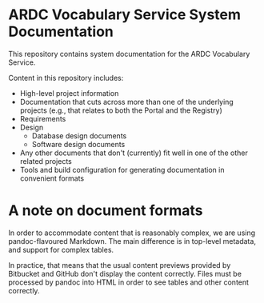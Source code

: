 # ARDC Vocabulary Service System Documentation

This repository contains system documentation for the ARDC Vocabulary
Service.

Content in this repository includes:

- High-level project information
- Documentation that cuts across more than one of the underlying
  projects (e.g., that relates to both the Portal and the Registry)
- Requirements
- Design
  - Database design documents
  - Software design documents
- Any other documents that don't (currently) fit well in one of the
  other related projects
- Tools and build configuration for generating documentation in
  convenient formats

# A note on document formats

In order to accommodate content that is reasonably complex, we are
using pandoc-flavoured Markdown. The main difference is in top-level
metadata, and support for complex tables.

In practice, that means that the usual content previews provided by
Bitbucket and GitHub don't display the content correctly. Files must
be processed by pandoc into HTML in order to see tables and other
content correctly.
